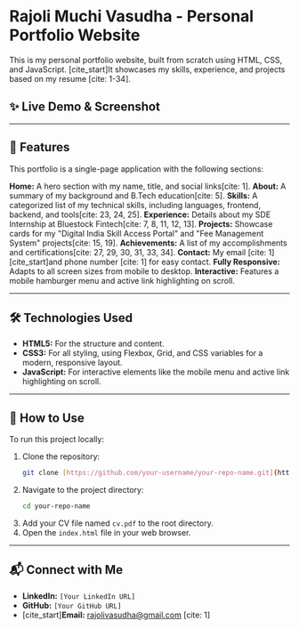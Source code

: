 # Rajoli Muchi Vasudha - Personal Portfolio Website

This is my personal portfolio website, built from scratch using HTML, CSS, and JavaScript. [cite_start]It showcases my skills, experience, and projects based on my resume [cite: 1-34].

## ✨ Live Demo & Screenshot
---

## 🚀 Features

This portfolio is a single-page application with the following sections:

**Home:** A hero section with my name, title, and social links[cite: 1].
**About:** A summary of my background and B.Tech education[cite: 5].
**Skills:** A categorized list of my technical skills, including languages, frontend, backend, and tools[cite: 23, 24, 25].
**Experience:** Details about my SDE Internship at Bluestock Fintech[cite: 7, 8, 11, 12, 13].
**Projects:** Showcase cards for my "Digital India Skill Access Portal" and "Fee Management System" projects[cite: 15, 19].
**Achievements:** A list of my accomplishments and certifications[cite: 27, 29, 30, 31, 33, 34].
**Contact:** My email [cite: 1] [cite_start]and phone number [cite: 1] for easy contact.
**Fully Responsive:** Adapts to all screen sizes from mobile to desktop.
**Interactive:** Features a mobile hamburger menu and active link highlighting on scroll.

---

## 🛠️ Technologies Used

* **HTML5:** For the structure and content.
* **CSS3:** For all styling, using Flexbox, Grid, and CSS variables for a modern, responsive layout.
* **JavaScript:** For interactive elements like the mobile menu and active link highlighting on scroll.

---

## 📂 How to Use

To run this project locally:

1.  Clone the repository:
    ```bash
    git clone [https://github.com/your-username/your-repo-name.git](https://github.com/your-username/your-repo-name.git)
    ```
2.  Navigate to the project directory:
    ```bash
    cd your-repo-name
    ```
3.  Add your CV file named `cv.pdf` to the root directory.
4.  Open the `index.html` file in your web browser.

---

## 📬 Connect with Me

* **LinkedIn:** `[Your LinkedIn URL]`
* **GitHub:** `[Your GitHub URL]`
* [cite_start]**Email:** [rajolivasudha@gmail.com](mailto:rajolivasudha@gmail.com) [cite: 1]
